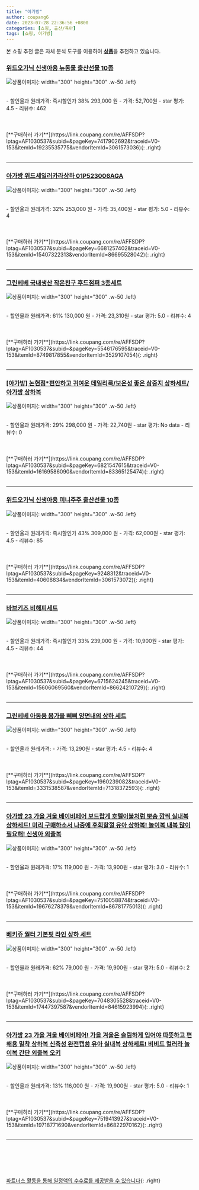 ```yaml
---
title: "아가방"
author: coupang6
date: 2023-07-28 22:36:56 +0800
categories: [쇼핑, 출산/육아]
tags: [쇼핑, 아가방]
---
```


본 쇼핑 추천 글은 자체 분석 도구를 이용하여 [**상품**](https://link.coupang.com/a/bao1ui)을 추천하고 있습니다.

### [위드오가닉 신생아용 뉴동물 출산선물 10종](https://link.coupang.com/re/AFFSDP?lptag=AF1030537&subid=&pageKey=7417902692&traceid=V0-153&itemId=19235535775&vendorItemId=3061573036)

![상품이미지](https://thumbnail7.coupangcdn.com/thumbnails/remote/230x230ex/image/retail/images/3575712444808417-faf3630c-34ca-417c-b1bc-38299b1b01c2.jpg){: width="300" height="300" .w-50 .left}


<br>
- 할인율과 원래가격: 즉시할인가 38%  293,000   원
- 가격: 52,700원
- star 평가: 4.5
- 리뷰수: 462
<br>
<br>
<br>
<br>
[**구매하러 가기**](https://link.coupang.com/re/AFFSDP?lptag=AF1030537&subid=&pageKey=7417902692&traceid=V0-153&itemId=19235535775&vendorItemId=3061573036){: .right}
<br>
<br>

---

### [아가방 위드세일러카라상하 01P523006AGA](https://link.coupang.com/re/AFFSDP?lptag=AF1030537&subid=&pageKey=6681257402&traceid=V0-153&itemId=15407322313&vendorItemId=86695528042)

![상품이미지](https://thumbnail8.coupangcdn.com/thumbnails/remote/230x230ex/image/vendor_inventory/6136/fb43c276a00d56ee6b76b0caf7da4e4842fedf391582f7bd25149f87b7ce.jpg){: width="300" height="300" .w-50 .left}


<br>
- 할인율과 원래가격: 32%  253,000   원
- 가격: 35,400원
- star 평가: 5.0
- 리뷰수: 4
<br>
<br>
<br>
<br>
[**구매하러 가기**](https://link.coupang.com/re/AFFSDP?lptag=AF1030537&subid=&pageKey=6681257402&traceid=V0-153&itemId=15407322313&vendorItemId=86695528042){: .right}
<br>
<br>

---

### [그린베베 국내생산 작은친구 후드점퍼 3종세트](https://link.coupang.com/re/AFFSDP?lptag=AF1030537&subid=&pageKey=5546176595&traceid=V0-153&itemId=8749817855&vendorItemId=3529107054)

![상품이미지](https://thumbnail6.coupangcdn.com/thumbnails/remote/230x230ex/image/vendor_inventory/ffb6/c30873925bdd6ee5a5bf6fed64a99b95ed3f1f10fa28e19512307b300183.jpg){: width="300" height="300" .w-50 .left}


<br>
- 할인율과 원래가격: 61%  130,000   원
- 가격: 23,310원
- star 평가: 5.0
- 리뷰수: 4
<br>
<br>
<br>
<br>
[**구매하러 가기**](https://link.coupang.com/re/AFFSDP?lptag=AF1030537&subid=&pageKey=5546176595&traceid=V0-153&itemId=8749817855&vendorItemId=3529107054){: .right}
<br>
<br>

---

### [[아가방] 논현점*편안하고 귀여운 데일리룩/보온성 좋은 삼중지 상하세트/아가방 상하복](https://link.coupang.com/re/AFFSDP?lptag=AF1030537&subid=&pageKey=6821547615&traceid=V0-153&itemId=16169586090&vendorItemId=83365125474)

![상품이미지](https://thumbnail6.coupangcdn.com/thumbnails/remote/230x230ex/image/vendor_inventory/7510/51ffae8ae63d29d2d58673dbcd47e00769731c2e5f60242859287e513426.jpg){: width="300" height="300" .w-50 .left}


<br>
- 할인율과 원래가격: 29%  298,000   원
- 가격: 22,740원
- star 평가: No data
- 리뷰수: 0
<br>
<br>
<br>
<br>
[**구매하러 가기**](https://link.coupang.com/re/AFFSDP?lptag=AF1030537&subid=&pageKey=6821547615&traceid=V0-153&itemId=16169586090&vendorItemId=83365125474){: .right}
<br>
<br>

---

### [위드오가닉 신생아용 미니주주 출산선물 10종](https://link.coupang.com/re/AFFSDP?lptag=AF1030537&subid=&pageKey=9248312&traceid=V0-153&itemId=40608834&vendorItemId=3061573072)

![상품이미지](https://thumbnail10.coupangcdn.com/thumbnails/remote/230x230ex/image/retail/images/835855004471617-df017e86-f734-4acf-8cd8-9d4dba27d233.jpg){: width="300" height="300" .w-50 .left}


<br>
- 할인율과 원래가격: 즉시할인가 43%  309,000   원
- 가격: 62,000원
- star 평가: 4.5
- 리뷰수: 85
<br>
<br>
<br>
<br>
[**구매하러 가기**](https://link.coupang.com/re/AFFSDP?lptag=AF1030537&subid=&pageKey=9248312&traceid=V0-153&itemId=40608834&vendorItemId=3061573072){: .right}
<br>
<br>

---

### [바브키즈 비해피세트](https://link.coupang.com/re/AFFSDP?lptag=AF1030537&subid=&pageKey=6715624245&traceid=V0-153&itemId=15606069560&vendorItemId=86624210729)

![상품이미지](https://thumbnail8.coupangcdn.com/thumbnails/remote/230x230ex/image/vendor_inventory/f59e/07238dccc4af4fdeef12e9df71ccb7065595ac6f715367de453094f54802.jpg){: width="300" height="300" .w-50 .left}


<br>
- 할인율과 원래가격: 즉시할인가 33%  239,000   원
- 가격: 10,900원
- star 평가: 4.5
- 리뷰수: 44
<br>
<br>
<br>
<br>
[**구매하러 가기**](https://link.coupang.com/re/AFFSDP?lptag=AF1030537&subid=&pageKey=6715624245&traceid=V0-153&itemId=15606069560&vendorItemId=86624210729){: .right}
<br>
<br>

---

### [그린베베 아동용 봄가을 삐삐 양면내의 상하 세트](https://link.coupang.com/re/AFFSDP?lptag=AF1030537&subid=&pageKey=1960239082&traceid=V0-153&itemId=3331538587&vendorItemId=71318372593)

![상품이미지](https://thumbnail7.coupangcdn.com/thumbnails/remote/230x230ex/image/retail/images/2020/08/11/14/2/35df585d-1e9b-44a5-9ad2-9ea9340d3955.jpg){: width="300" height="300" .w-50 .left}


<br>
- 할인율과 원래가격: 
- 가격: 13,290원
- star 평가: 4.5
- 리뷰수: 4
<br>
<br>
<br>
<br>
[**구매하러 가기**](https://link.coupang.com/re/AFFSDP?lptag=AF1030537&subid=&pageKey=1960239082&traceid=V0-153&itemId=3331538587&vendorItemId=71318372593){: .right}
<br>
<br>

---

### [아가방 23 가을 겨울 베이비페어 보드랍게 호텔이불처럼 뽀송 깜찍 실내복 상하세트! 미리 구매하소서 나중에 후회할껄 유아 상하복! 놀이복 내복 많이 필요해! 신생아 외출복](https://link.coupang.com/re/AFFSDP?lptag=AF1030537&subid=&pageKey=7510058874&traceid=V0-153&itemId=19676278379&vendorItemId=86781775013)

![상품이미지](https://thumbnail6.coupangcdn.com/thumbnails/remote/230x230ex/image/vendor_inventory/f4ec/e76ccd2eee11ae6428c926ae72c87875bdd00c57ef3969868d14456f19ea.jpg){: width="300" height="300" .w-50 .left}


<br>
- 할인율과 원래가격: 17%  119,000   원
- 가격: 13,900원
- star 평가: 3.0
- 리뷰수: 1
<br>
<br>
<br>
<br>
[**구매하러 가기**](https://link.coupang.com/re/AFFSDP?lptag=AF1030537&subid=&pageKey=7510058874&traceid=V0-153&itemId=19676278379&vendorItemId=86781775013){: .right}
<br>
<br>

---

### [베키쥬 월터 기본핏 라인 상하 세트](https://link.coupang.com/re/AFFSDP?lptag=AF1030537&subid=&pageKey=7048305528&traceid=V0-153&itemId=17447397587&vendorItemId=84615923994)

![상품이미지](https://thumbnail10.coupangcdn.com/thumbnails/remote/230x230ex/image/vendor_inventory/20d4/3c9b04036891f1070e9005547fb9623575d9f8b8ec44b3c42fadcc3c2d1e.jpg){: width="300" height="300" .w-50 .left}


<br>
- 할인율과 원래가격: 62%  79,000   원
- 가격: 19,900원
- star 평가: 5.0
- 리뷰수: 2
<br>
<br>
<br>
<br>
[**구매하러 가기**](https://link.coupang.com/re/AFFSDP?lptag=AF1030537&subid=&pageKey=7048305528&traceid=V0-153&itemId=17447397587&vendorItemId=84615923994){: .right}
<br>
<br>

---

### [아가방 23 가을 겨울 베이비페어! 가을 겨울은 슬림하게 입어야 따뜻하고 편해용 밀착 상하복 신축성 완전캡쑝 유아 실내복 상하세트! 비비드 컬러라 놀이복 간단 외출복 오키](https://link.coupang.com/re/AFFSDP?lptag=AF1030537&subid=&pageKey=7519413927&traceid=V0-153&itemId=19718771690&vendorItemId=86822970162)

![상품이미지](https://thumbnail9.coupangcdn.com/thumbnails/remote/230x230ex/image/vendor_inventory/dd56/f4acd28dbae8c393fb0e4d1049a8841a79b71be9d1b0e4934259dcc33be1.jpg){: width="300" height="300" .w-50 .left}


<br>
- 할인율과 원래가격: 13%  116,000   원
- 가격: 19,900원
- star 평가: 5.0
- 리뷰수: 1
<br>
<br>
<br>
<br>
[**구매하러 가기**](https://link.coupang.com/re/AFFSDP?lptag=AF1030537&subid=&pageKey=7519413927&traceid=V0-153&itemId=19718771690&vendorItemId=86822970162){: .right}
<br>
<br>

---
<br><br><br><br><br> [파트너스 활동을 통해 일정액의 수수료를 제공받을 수 있습니다](https://link.coupang.com/a/bao1ui){: .right}